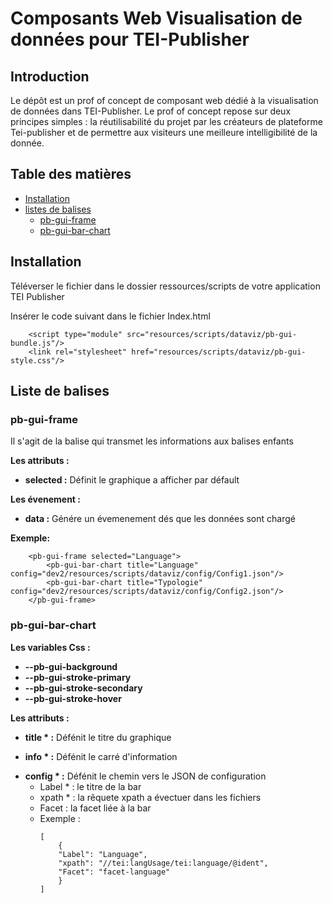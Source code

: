# Composants Web Visualisation de données pour TEI-Publisher

## Introduction
Le dépôt est un prof of concept de composant web dédié à la visualisation de données dans TEI-Publisher. Le prof of concept repose sur deux principes simples : la réutilisabilité du projet par les créateurs de plateforme Tei-publisher et de permettre aux visiteurs une meilleure intelligibilité de la donnée.
## Table des matières
 * [Installation](#Installation)
 * [listes de balises](#Liste_de_balises)
    - [pb-gui-frame](#pb-gui-frame)
    - [pb-gui-bar-chart](#pb-gui-bar-chart)

    
## Installation

Téléverser le fichier dans le dossier ressources/scripts de votre application TEI Publisher

Insérer le code suivant dans le fichier Index.html

```
    <script type="module" src="resources/scripts/dataviz/pb-gui-bundle.js"/>
    <link rel="stylesheet" href="resources/scripts/dataviz/pb-gui-style.css"/>
```

## Liste de balises


### pb-gui-frame

Il s'agit de la balise qui transmet les informations aux balises enfants

**Les attributs :**
- **selected :**  Définit le graphique a afficher par défault

**Les évenement :**
- **data :** Génére un évemenement dés que les données sont chargé

**Exemple:**
```
    <pb-gui-frame selected="Language">
        <pb-gui-bar-chart title="Language" config="dev2/resources/scripts/dataviz/config/Config1.json"/>
        <pb-gui-bar-chart title="Typologie" config="dev2/resources/scripts/dataviz/config/Config2.json"/>
    </pb-gui-frame>   
```

### pb-gui-bar-chart
**Les variables Css :**
- **--pb-gui-background** 
- **--pb-gui-stroke-primary** 
- **--pb-gui-stroke-secondary** 
- **--pb-gui-stroke-hover** 

**Les attributs :**
- **title \* :** Défénit le titre du graphique
* **info \* :** Défénit le carré d'information
- **config \* :**  Défénit le chemin vers le JSON de configuration
    - Label \* : le titre de la bar
    - xpath \* : la rêquete xpath a évectuer dans les fichiers
    - Facet : la facet liée à la bar
    - Exemple :     
        ```
        [
            { 
            "Label": "Language", 
            "xpath": "//tei:langUsage/tei:language/@ident", 
            "Facet": "facet-language"
            }
        ]
        ```


